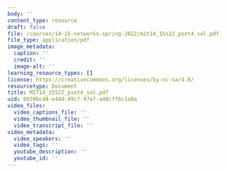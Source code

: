 ```yaml
---
body: ''
content_type: resource
draft: false
file: /courses/14-15-networks-spring-2022/mit14_15s22_pset4_sol.pdf
file_type: application/pdf
image_metadata:
  caption: ''
  credit: ''
  image-alt: ''
learning_resource_types: []
license: https://creativecommons.org/licenses/by-nc-sa/4.0/
resourcetype: Document
title: MIT14_15S22_pset4_sol.pdf
uid: 0b59bc48-e44d-49c7-97ef-a48cff6c1a8a
video_files:
  video_captions_file: ''
  video_thumbnail_file: ''
  video_transcript_file: ''
video_metadata:
  video_speakers: ''
  video_tags: ''
  youtube_description: ''
  youtube_id: ''
---
```

